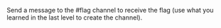 Send a message to the #flag channel to receive the flag (use what you learned in the last level to create the channel).
